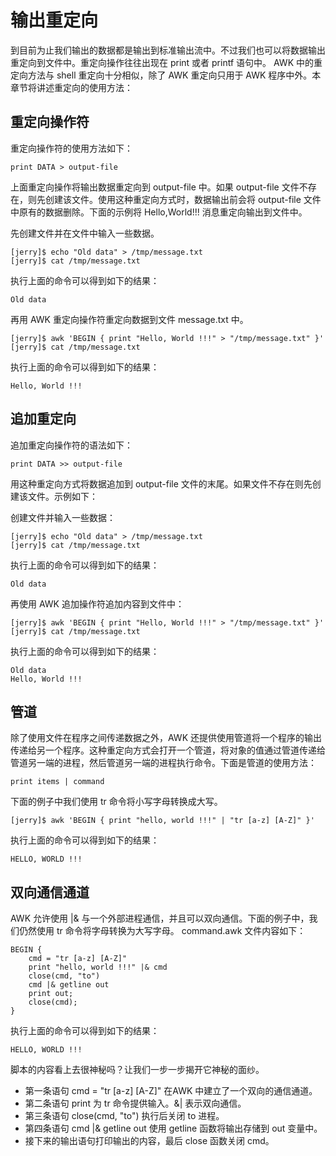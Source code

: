 # 输出重定向

到目前为止我们输出的数据都是输出到标准输出流中。不过我们也可以将数据输出重定向到文件中。重定向操作往往出现在 print 或者 printf 语句中。 AWK 中的重定向方法与 shell 重定向十分相似，除了 AWK 重定向只用于 AWK 程序中外。本章节将讲述重定向的使用方法： 

## 重定向操作符

重定向操作符的使用方法如下：

    print DATA > output-file

上面重定向操作将输出数据重定向到 output-file 中。如果 output-file 文件不存在，则先创建该文件。使用这种重定向方式时，数据输出前会将 output-file 文件中原有的数据删除。下面的示例将 Hello,World!!! 消息重定向输出到文件中。

先创建文件并在文件中输入一些数据。 

    [jerry]$ echo "Old data" > /tmp/message.txt 
    [jerry]$ cat /tmp/message.txt

执行上面的命令可以得到如下的结果： 

    Old data

再用 AWK 重定向操作符重定向数据到文件 message.txt 中。 

    [jerry]$ awk 'BEGIN { print "Hello, World !!!" > "/tmp/message.txt" }'
    [jerry]$ cat /tmp/message.txt

执行上面的命令可以得到如下的结果： 

    Hello, World !!!

## 追加重定向

追加重定向操作符的语法如下： 

    print DATA >> output-file

用这种重定向方式将数据追加到 output-file 文件的末尾。如果文件不存在则先创建该文件。示例如下： 

创建文件并输入一些数据： 

    [jerry]$ echo "Old data" > /tmp/message.txt 
    [jerry]$ cat /tmp/message.txt

执行上面的命令可以得到如下的结果： 

    Old data

再使用 AWK 追加操作符追加内容到文件中： 

    [jerry]$ awk 'BEGIN { print "Hello, World !!!" > "/tmp/message.txt" }'
    [jerry]$ cat /tmp/message.txt

执行上面的命令可以得到如下的结果： 

    Old data
    Hello, World !!!

## 管道

除了使用文件在程序之间传递数据之外，AWK 还提供使用管道将一个程序的输出传递给另一个程序。这种重定向方式会打开一个管道，将对象的值通过管道传递给管道另一端的进程，然后管道另一端的进程执行命令。下面是管道的使用方法： 

    print items | command

下面的例子中我们使用 tr 命令将小写字母转换成大写。 

    [jerry]$ awk 'BEGIN { print "hello, world !!!" | "tr [a-z] [A-Z]" }'

执行上面的命令可以得到如下的结果： 

    HELLO, WORLD !!!

## 双向通信通道

AWK 允许使用 |& 与一个外部进程通信，并且可以双向通信。下面的例子中，我们仍然使用 tr 命令将字母转换为大写字母。 command.awk 文件内容如下： 

    BEGIN {
        cmd = "tr [a-z] [A-Z]"
        print "hello, world !!!" |& cmd
        close(cmd, "to")
        cmd |& getline out
        print out;
        close(cmd);
    }

执行上面的命令可以得到如下的结果： 

    HELLO, WORLD !!!

脚本的内容看上去很神秘吗？让我们一步一步揭开它神秘的面纱。 

* 第一条语句 cmd = "tr [a-z] [A-Z]" 在AWK 中建立了一个双向的通信通道。
* 第二条语句 print 为 tr 命令提供输入。&| 表示双向通信。
* 第三条语句 close(cmd, "to") 执行后关闭 to 进程。
* 第四条语句 cmd |& getline out 使用 getline 函数将输出存储到 out 变量中。
* 接下来的输出语句打印输出的内容，最后 close 函数关闭 cmd。
